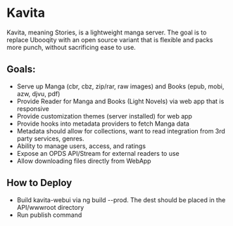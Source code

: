 ﻿# Kavita
Kavita, meaning Stories, is a lightweight manga server. The goal is to replace Ubooqity with an 
open source variant that is flexible and packs more punch, without sacrificing ease to use. 

## Goals:
* Serve up Manga (cbr, cbz, zip/rar, raw images) and Books (epub, mobi, azw, djvu, pdf)
* Provide Reader for Manga and Books (Light Novels) via web app that is responsive
* Provide customization themes (server installed) for web app
* Provide hooks into metadata providers to fetch Manga data
* Metadata should allow for collections, want to read integration from 3rd party services, genres.
* Ability to manage users, access, and ratings
* Expose an OPDS API/Stream for external readers to use
* Allow downloading files directly from WebApp


## How to Deploy
* Build kavita-webui via ng build --prod. The dest should be placed in the API/wwwroot directory
* Run publish command
